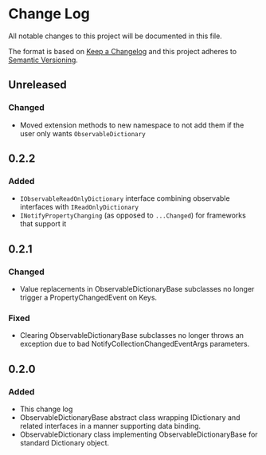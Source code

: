 ﻿# Change Log
All notable changes to this project will be documented in this file.

The format is based on [Keep a Changelog](http://keepachangelog.com/)
and this project adheres to [Semantic Versioning](http://semver.org/).

## Unreleased
### Changed
- Moved extension methods to new namespace to not add them if the user
  only wants `ObservableDictionary`

## 0.2.2
### Added
- `IObservableReadOnlyDictionary` interface combining observable
  interfaces with `IReadOnlyDictionary`
- `INotifyPropertyChanging` (as opposed to `...Changed`) for frameworks
  that support it

## 0.2.1
### Changed
- Value replacements in ObservableDictionaryBase subclasses no longer
  trigger a PropertyChangedEvent on Keys.
### Fixed
- Clearing ObservableDictionaryBase subclasses no longer throws an
  exception due to bad NotifyCollectionChangedEventArgs parameters.

## 0.2.0
### Added
- This change log
- ObservableDictionaryBase abstract class wrapping IDictionary and
  related interfaces in a manner supporting data binding.
- ObservableDictionary class implementing ObservableDictionaryBase for
  standard Dictionary object.